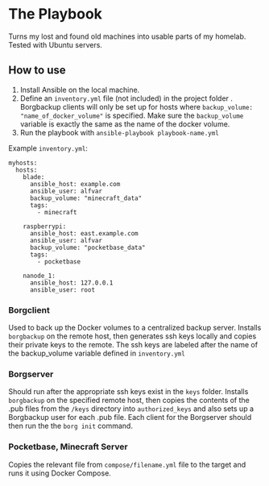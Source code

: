 # The Playbook
Turns my lost and found old machines into usable parts of my homelab. Tested with Ubuntu servers.

## How to use
1. Install Ansible on the local machine.
2. Define an `inventory.yml` file (not included) in the project folder . Borgbackup clients will only be set up for hosts where `backup_volume: "name_of_docker_volume"` is specified. Make sure the `backup_volume` variable is exactly the same as the name of the docker volume.
3. Run the playbook with `ansible-playbook playbook-name.yml`

Example `inventory.yml`:

```
myhosts:
  hosts:
    blade:
      ansible_host: example.com
      ansible_user: alfvar
      backup_volume: "minecraft_data"
      tags:
        - minecraft

    raspberrypi:
      ansible_host: east.example.com
      ansible_user: alfvar
      backup_volume: "pocketbase_data"      
      tags:
        - pocketbase
        
    nanode_1:
      ansible_host: 127.0.0.1
      ansible_user: root
```


### Borgclient
Used to back up the Docker volumes to a centralized backup server. Installs `borgbackup` on the remote host, then generates ssh keys locally and copies their private keys to the remote. The ssh keys are labeled after the name of the backup_volume variable defined in `inventory.yml`

### Borgserver
Should run after the appropriate ssh keys exist in the `keys` folder. Installs `borgbackup` on the specified remote host, then copies the contents of the .pub files from the `/keys` directory into `authorized_keys` and also sets up a Borgbackup user for each .pub file. Each client for the Borgserver should then run the the `borg init` command. 

### Pocketbase, Minecraft Server
Copies the relevant file from `compose/filename.yml` file to the target and runs it using Docker Compose.
